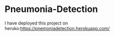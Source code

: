 # Pneumonia-Detection
I have deployed this project on heruko:https://pnemoniadetection.herokuapp.com/
